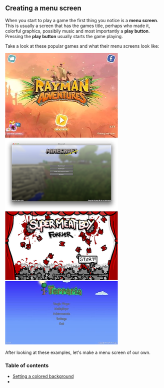 ## Creating a menu screen
When you start to play a game the first thing you notice is a __menu screen__. This is usually a screen that has the games title, perhaps who made it, colorful graphics, possibily music and most importantly a __play button__. Pressing the __play button__ usually starts the game playing.

Take a look at these popular games and what their menu screens look like:

![](img/splash_1.jpg)  ![](img/splash_2.png)
![](img/splash_3.png)  ![](img/splash_4.jpg)

After looking at these examples, let's make a menu screen of our own.

### Table of contents
- [Setting a colored background](background.md)
- []()
